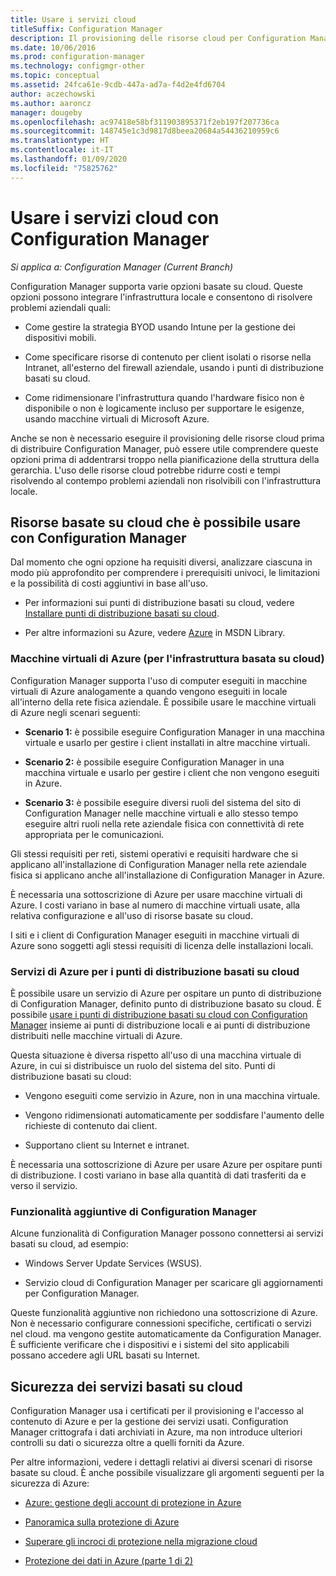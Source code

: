 ```yaml
---
title: Usare i servizi cloud
titleSuffix: Configuration Manager
description: Il provisioning delle risorse cloud per Configuration Manager consente di integrare l'infrastruttura locale.
ms.date: 10/06/2016
ms.prod: configuration-manager
ms.technology: configmgr-other
ms.topic: conceptual
ms.assetid: 24fca61e-9cdb-447a-ad7a-f4d2e4fd6704
author: aczechowski
ms.author: aaroncz
manager: dougeby
ms.openlocfilehash: ac97418e58bf311903895371f2eb197f207736ca
ms.sourcegitcommit: 148745e1c3d9817d8beea20684a54436210959c6
ms.translationtype: HT
ms.contentlocale: it-IT
ms.lasthandoff: 01/09/2020
ms.locfileid: "75825762"
---
```

# <a name="use-cloud-services-with-configuration-manager"></a>Usare i servizi cloud con Configuration Manager

*Si applica a: Configuration Manager (Current Branch)*

Configuration Manager supporta varie opzioni basate su cloud. Queste opzioni possono integrare l'infrastruttura locale e consentono di risolvere problemi aziendali quali:  

-   Come gestire la strategia BYOD usando Intune per la gestione dei dispositivi mobili.  

-   Come specificare risorse di contenuto per client isolati o risorse nella Intranet, all'esterno del firewall aziendale, usando i punti di distribuzione basati su cloud.  

-   Come ridimensionare l'infrastruttura quando l'hardware fisico non è disponibile o non è logicamente incluso per supportare le esigenze, usando macchine virtuali di Microsoft Azure.  

Anche se non è necessario eseguire il provisioning delle risorse cloud prima di distribuire Configuration Manager, può essere utile comprendere queste opzioni prima di addentrarsi troppo nella pianificazione della struttura della gerarchia. L'uso delle risorse cloud potrebbe ridurre costi e tempi risolvendo al contempo problemi aziendali non risolvibili con l'infrastruttura locale.  

## <a name="cloud-based-resources-you-can-use-with-configuration-manager"></a>Risorse basate su cloud che è possibile usare con Configuration Manager  
 Dal momento che ogni opzione ha requisiti diversi, analizzare ciascuna in modo più approfondito per comprendere i prerequisiti univoci, le limitazioni e la possibilità di costi aggiuntivi in base all'uso.  

-   Per informazioni sui punti di distribuzione basati su cloud, vedere [Installare punti di distribuzione basati su cloud](/sccm/core/servers/deploy/configure/install-cloud-based-distribution-points-in-microsoft-azure).

-   Per altre informazioni su Azure, vedere [Azure](https://go.microsoft.com/fwlink/p/?LinkId=262965) in MSDN Library.  

### <a name="azure-virtual-machines-for-cloud-based-infrastructure"></a>Macchine virtuali di Azure (per l'infrastruttura basata su cloud)  
 Configuration Manager supporta l'uso di computer eseguiti in macchine virtuali di Azure analogamente a quando vengono eseguiti in locale all'interno della rete fisica aziendale. È possibile usare le macchine virtuali di Azure negli scenari seguenti:  

-   **Scenario 1:** è possibile eseguire Configuration Manager in una macchina virtuale e usarlo per gestire i client installati in altre macchine virtuali.  

-   **Scenario 2:** è possibile eseguire Configuration Manager in una macchina virtuale e usarlo per gestire i client che non vengono eseguiti in Azure.  

-   **Scenario 3:** è possibile eseguire diversi ruoli del sistema del sito di Configuration Manager nelle macchine virtuali e allo stesso tempo eseguire altri ruoli nella rete aziendale fisica con connettività di rete appropriata per le comunicazioni.  

Gli stessi requisiti per reti, sistemi operativi e requisiti hardware che si applicano all'installazione di Configuration Manager nella rete aziendale fisica si applicano anche all'installazione di Configuration Manager in Azure.  

È necessaria una sottoscrizione di Azure per usare macchine virtuali di Azure. I costi variano in base al numero di macchine virtuali usate, alla relativa configurazione e all'uso di risorse basate su cloud.  

I siti e i client di Configuration Manager eseguiti in macchine virtuali di Azure sono soggetti agli stessi requisiti di licenza delle installazioni locali.  

### <a name="azure-services-for-cloud-based-distribution-points"></a>Servizi di Azure per i punti di distribuzione basati su cloud  
 È possibile usare un servizio di Azure per ospitare un punto di distribuzione di Configuration Manager, definito punto di distribuzione basato su cloud. È possibile [usare i punti di distribuzione basati su cloud con Configuration Manager](../../core/plan-design/hierarchy/use-a-cloud-based-distribution-point.md) insieme ai punti di distribuzione locali e ai punti di distribuzione distribuiti nelle macchine virtuali di Azure.  

 Questa situazione è diversa rispetto all'uso di una macchina virtuale di Azure, in cui si distribuisce un ruolo del sistema del sito. Punti di distribuzione basati su cloud:  

-   Vengono eseguiti come servizio in Azure, non in una macchina virtuale.  

-   Vengono ridimensionati automaticamente per soddisfare l'aumento delle richieste di contenuto dai client.  

-   Supportano client su Internet e intranet.  

È necessaria una sottoscrizione di Azure per usare Azure per ospitare punti di distribuzione. I costi variano in base alla quantità di dati trasferiti da e verso il servizio.  

### <a name="additional-configuration-manager-capabilities"></a>Funzionalità aggiuntive di Configuration Manager  
 Alcune funzionalità di Configuration Manager possono connettersi ai servizi basati su cloud, ad esempio:  

-   Windows Server Update Services (WSUS).  

-   Servizio cloud di Configuration Manager per scaricare gli aggiornamenti per Configuration Manager.  

Queste funzionalità aggiuntive non richiedono una sottoscrizione di Azure. Non è necessario configurare connessioni specifiche, certificati o servizi nel cloud. ma vengono gestite automaticamente da Configuration Manager. È sufficiente verificare che i dispositivi e i sistemi del sito applicabili possano accedere agli URL basati su Internet.  

##  <a name="BKMK_CloudSec"></a> Sicurezza dei servizi basati su cloud  
 Configuration Manager usa i certificati per il provisioning e l'accesso al contenuto di Azure e per la gestione dei servizi usati. Configuration Manager crittografa i dati archiviati in Azure, ma non introduce ulteriori controlli su dati o sicurezza oltre a quelli forniti da Azure.  

 Per altre informazioni, vedere i dettagli relativi ai diversi scenari di risorse basate su cloud. È anche possibile visualizzare gli argomenti seguenti per la sicurezza di Azure:  

-   [Azure: gestione degli account di protezione in Azure](https://go.microsoft.com/fwlink/p/?LinkId=262968)  

-   [Panoramica sulla protezione di Azure](https://go.microsoft.com/fwlink/p/?LinkId=262970)  

-   [Superare gli incroci di protezione nella migrazione cloud](https://go.microsoft.com/fwlink/p/?LinkId=262971)  

-   [Protezione dei dati in Azure (parte 1 di 2)](https://go.microsoft.com/fwlink/p/?LinkId=262974)  
